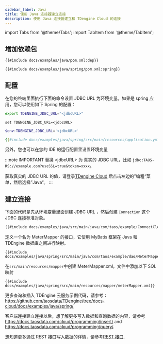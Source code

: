 ```yaml
---
sidebar_label: Java
title: 使用 Java 连接器建立连接
description: 使用 Java 连接器建立和 TDengine Cloud 的连接
---
```


<!-- exclude -->

import Tabs from '@theme/Tabs';
import TabItem from '@theme/TabItem';

<!-- exclude-end -->

## 增加依赖包

<Tabs defaultValue="maven">
<TabItem value="maven" label="Maven">

```xml title="pom.xml"
{{#include docs/examples/java/pom.xml:dep}}
```

</TabItem>
<TabItem value="spring" label="Spring">

```xml
{{#include docs/examples/java/spring/pom.xml:spring}}
```

</TabItem>
</Tabs>

## 配置

在您的终端里面执行下面的命令设置 JDBC URL 为环境变量。如果是 spring 应用，您可以使用如下 Spring 的配置：

<Tabs defaultValue="bash">
<TabItem value="bash" label="Bash">

```bash
export TDENGINE_JDBC_URL="<jdbcURL>"
```

</TabItem>
<TabItem value="cmd" label="CMD">

```shell
set TDENGINE_JDBC_URL=<jdbcURL>
```

</TabItem>
<TabItem value="powershell" label="Powershell">

```powershell
$env:TDENGINE_JDBC_URL='<jdbcURL>'
```

</TabItem>
<TabItem value="spring" label="Spring">

```yml
{{#include docs/examples/java/spring/src/main/resources/application.yml}}
```

</TabItem>
</Tabs>

另外，您也可以在您的 IDE 的运行配置里设置环境变量

<!-- exclude -->

:::note IMPORTANT
替换 <jdbcURL\> 为 真实的 JDBC URL，比如 `jdbc:TAOS-RS://example.com?useSSL=true&token=xxxx`。

获取真实的 JDBC URL 的值，请登录[TDengine Cloud](https://cloud.taosdata.com) 后点击左边的”编程“菜单，然后选择”Java“。
:::

<!-- exclude-end -->

## 建立连接

<Tabs defaultValue="java">
<TabItem value="java" label="Java">

下面的代码是先从环境变量里面创建 JDBC URL ，然后创建 `Connection` 这个 JDBC 连接标准对象。

```java
{{#include docs/examples/java/src/main/java/com/taos/example/ConnectCloudExample.java:connect}}
```

</TabItem>
<TabItem value="spring" label="Spring">

定义一个名为 MeterMapper 的接口，它使用 MyBatis 框架在 Java 和 TDEngine 数据库之间进行映射。

```
{{#include docs/examples/java/spring/src/main/java/com/taos/example/dao/MeterMapper.java}}
```

在`src/main/resources/mapper`中创建 MeterMapper.xml，文件中添加以下 SQL 映射

```
{{#include docs/examples/java/spring/src/main/resources/mapper/meterMapper.xml}}
```

更多查询和插入 TDEngine 云服务示例代码，请参考：<https://github.com/taosdata/TDengine/tree/docs-cloud/docs/examples/java/spring/>

</TabItem>
</Tabs>

客户端连接建立连接以后，想了解更多写入数据和查询数据的内容，请参考 <https://docs.taosdata.com/cloud/programming/insert/> and <https://docs.taosdata.com/cloud/programming/query/>.

想知道更多通过 REST 接口写入数据的详情，请参考[REST 接口](https://docs.taosdata.com/cloud/programming/connector/rest-api/).
